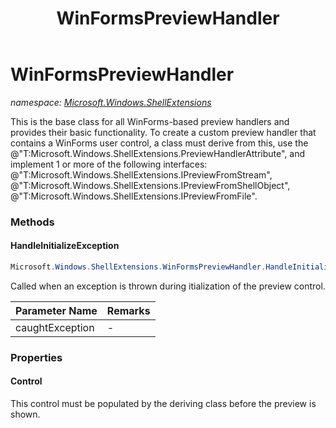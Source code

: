 ﻿---
title: WinFormsPreviewHandler
---

# WinFormsPreviewHandler
_namespace: [Microsoft.Windows.ShellExtensions](N-Microsoft.Windows.ShellExtensions.html)_

This is the base class for all WinForms-based preview handlers and provides their basic functionality.
 To create a custom preview handler that contains a WinForms user control,
 a class must derive from this, use the @"T:Microsoft.Windows.ShellExtensions.PreviewHandlerAttribute",
 and implement 1 or more of the following interfaces: 
 @"T:Microsoft.Windows.ShellExtensions.IPreviewFromStream", 
 @"T:Microsoft.Windows.ShellExtensions.IPreviewFromShellObject", 
 @"T:Microsoft.Windows.ShellExtensions.IPreviewFromFile".

### Methods

#### HandleInitializeException
```csharp
Microsoft.Windows.ShellExtensions.WinFormsPreviewHandler.HandleInitializeException(System.Exception)
```
Called when an exception is thrown during itialization of the preview control.

|Parameter Name|Remarks|
|--------------|-------|
|caughtException|-|




### Properties

#### Control
This control must be populated by the deriving class before the preview is shown.

